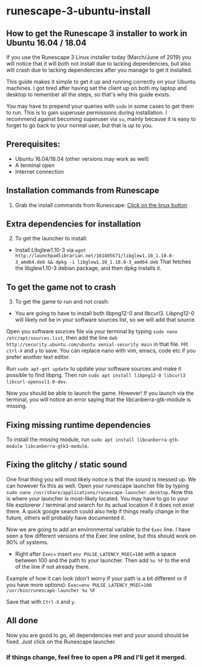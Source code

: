 # runescape-3-ubuntu-install

## How to get the Runescape 3 installer to work in Ubuntu 16.04 / 18.04

If you use the Runescape 3 Linux installer today (March/June of 2019) you will notice that it will both not install due to lacking dependencies, but also will crash due to lacking dependencies after you manage to get it installed.

This guide makes it simple to get it up and running correctly on your Ubuntu machines. I got tired after having set the client up on both my laptop and desktop to remember all the steps, so that's why this guide exists.

You may have to prepend your queries with `sudo` in some cases to get them to run. This is to gain superuser permissions during installation. I recommend against becoming superuser via `su`, mainly because it is easy to forget to go back to your normal user, but that is up to you.

## Prerequisites:
- Ubuntu 16.04/18.04 (other versions may work as well)
- A terminal open
- Internet connection

## Installation commands from Runescape

1. Grab the install commands from Runescape:
[Click on the linux button](https://www.runescape.com/download)

## Extra dependencies for installation

2. To get the launcher to install:
- Install Libglew1.10-3 via `wget http://launchpadlibrarian.net/161405671/libglew1.10_1.10.0-3_amd64.deb && dpkg -i libglew1.10_1.10.0-3_amd64.deb`
That fetches the libglew1.10-3 debian package, and then dpkg installs it.

## To get the game not to crash

3. To get the game to run and not crash:
- You are going to have to install both libpng12-0 and libcurl3. Libpng12-0 will likely not be in your software sources list, so we will add that source.

Open you software sources file via your terminal by typing `sudo nano /etc/apt/sources.list`, then add the line `deb http://security.ubuntu.com/ubuntu xenial-security main` in that file. Hit `ctrl-X` and `y` to save. You can replace nano with vim, emacs, code etc if you prefer another text editor.

Run `sudo apt-get update` to update your software sources and make it possible to find libpng.
Then run `sudo apt install libpng12-0 libcurl3 libcurl-openssl1.0-dev`.

Now you should be able to launch the game. However! If you launch via the terminal, you will notice an error saying that the libcanberra-gtk-module is missing.

## Fixing missing runtime dependencies

To install the missing module, run `sudo apt install libcanberra-gtk-module libcanberra-gtk3-module`.

## Fixing the glitchy / static sound

One final thing you will most likely notice is that the sound is messed up. We can however fix this as well.
Open your runescape launcher file by typing `sudo nano /usr/share/applications/runescape-launcher.desktop`. Now this is where your launcher is most-likely located. You may have to go to your file explorerer / terminal and search for its actual location if it does not exist there. A quick google search could also help if things really change in the future, others will probably have documented it.

Now we are going to add an environmental variable to the `Exec` line. I have seen a few different versions of the Exec line online, but this should work on 90% of systems.
- Right after `Exec=` insert `env PULSE_LATENCY_MSEC=100` with a space between 100 and the path to your launcher. Then add `%u %F` to the end of the line if not already there.

Example of how it can look (don't worry if your path is a bit different or if you have more options):
`Exec=env PULSE_LATENCY_MSEC=100 /usr/bin/runescape-launcher %u %F`

Save that with `Ctrl-X` and `y`.

## All done

Now you are good to go, all dependencies met and your sound should be fixed. Just click on the Runescape launcher.


### If things change, feel free to open a PR and I'll get it merged.

